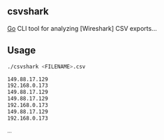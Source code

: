 ## csvshark

[Go](https://pkg.go.dev/std) CLI tool for analyzing [Wireshark] CSV exports...


## Usage

```bash
./csvshark <FILENAME>.csv
```

```bash
149.88.17.129
192.168.0.173
149.88.17.129
149.88.17.129
192.168.0.173
149.88.17.129
192.168.0.173
```

<sub>
  ...
</sub>
